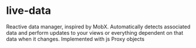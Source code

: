 # live-data
Reactive data manager, inspired by MobX. Automatically detects associated data and perform updates to your views or everything dependent on that data when it changes. Implemented with js Proxy objects
